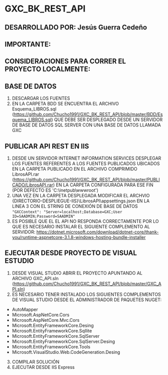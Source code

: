 # GXC_BK_REST_API

## DESARROLLADO POR: Jesús Guerra Cedeño

## IMPORTANTE:

## CONSIDERACIONES PARA CORRER EL PROYECTO LOCALMENTE:

## BASE DE DATOS
1. DESCARGAR LOS FUENTES
2. EN LA CARPETA BDD SE ENCUENTRA EL ARCHIVO Esquema_LIBROS.sql (https://github.com/Chucho1991/GXC_BK_REST_API/blob/master/BDD/Esquema_LIBROS.sql) QUE DEBE SER DESPLEGADO DESDE UN SERVIDOR DE BASE DE DATOS SQL SERVER CON UNA BASE DE DATOS LLAMADA GXC

## PUBLICAR API REST EN IIS
1. DESDE UN SERVIDOR INTERNET INFORMATION SERVICES DESPLEGAR LOS FUENTES REFERENTES A LOS FUENTES PUBLICADOS UBICADOS EN LA CARPETA PUBLICADO EN EL ARCHIVO COMPRIMIDO LibrosAPI.rar (https://github.com/Chucho1991/GXC_BK_REST_API/blob/master/PUBLICADO/LibrosAPI.rar)
EN LA CARPETA CONFIGURADA PARA ESE FIN (POR DEFECTO ES 'C:\inetpub\wwwroot')
2. UNA VEZ EN LA CARPETA DESPLEGADA MODIFICAR EL ARCHVIO {DIRECTORIO-DESPLIEGUE-IIS}\LibrosAPI\appsettings.json EN LA LINEA 3 CON EL STRING DE CONEXIÓN DE BASE DE DATOS 
`"GXCContext": "Server=localhost;Database=GXC;User ID=SAADMIN;Password=SAADMIN"`
3. ES POSIBLE QUE EL EL API NO RESPONDA CORRECTAMENTE POR LO QUE ES NECESARIO INSTALAR EL SIGUIENTE COMPLEMENTO AL SERVIDOR: https://dotnet.microsoft.com/download/dotnet-core/thank-you/runtime-aspnetcore-3.1.8-windows-hosting-bundle-installer

## EJECUTAR DESDE PROYECTO DE VISUAL ESTUDIO
1. DESDE VISUAL STUDIO ABRIR EL PROYECTO APUNTANDO AL ARCHIVO GXC_API.sln (https://github.com/Chucho1991/GXC_BK_REST_API/blob/master/GXC_API.sln)
2. ES NECESARIO TENER INSTALADO LOS SIGUIENTES COMPLEMENTOS DE VISUAL STUDIO DESDE EL ADMINISTRADOR DE PAQUETES NUGET:
  - AutoMapper
  - Microsoft.AspNetCore.Cors
  - Microsoft.AspNetCore.Mvc.Cors
  - Microsoft.EntityFrameworkCore.Desing
  - Microsoft.EntityFrameworkCore.Sqllite
  - Microsoft.EntityFrameworkCore.SqlServer
  - Microsoft.EntityFrameworkCore.SqlServer.Desing
  - Microsoft.EntityFrameworkCore.Tools
  - Microsoft.VisualStudio.Web.CodeGeneration.Desing
 3. COMPILAR SOLUCIÓN
 4. EJECUTAR DESDE IIS Express
  
